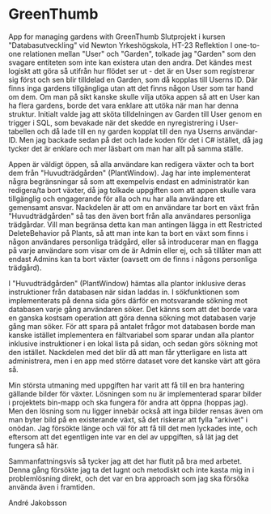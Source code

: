 # GreenThumb
 App for managing gardens with GreenThumb
 Slutprojekt i kursen "Databasutveckling" vid Newton Yrkeshögskola, HT-23
 Reflektion
I one-to-one relationen mellan "User" och "Garden", tolkade jag "Garden" som den svagare entiteten som inte kan existera utan den andra.
Det kändes mest logiskt att göra så utifrån hur flödet ser ut - det är en User som registrerar sig först och sen blir tilldelad en Garden, som då kopplas till Userns ID.
Där finns inga gardens tillgängliga utan att det finns någon User som tar hand om dem.
Om man på sikt kanske skulle vilja utöka appen så att en User kan ha flera gardens, borde det vara enklare att utöka när man har denna struktur.
Initialt valde jag att sköta tilldelningen av Garden till User genom en trigger i SQL, som bevakade när det skedde en nyregistrering i User-tabellen och då lade till en ny garden kopplat till den nya Userns användar-ID.
Men jag backade sedan på det och lade koden för det i C# istället, då jag tycker det är enklare och mer läsbart om man har allt på samma ställe.

Appen är väldigt öppen, så alla användare kan redigera växter och ta bort dem från "Huvudträdgården" (PlantWindow). 
Jag har inte implementerat några begränsningar så som att exempelvis endast en administratör kan redigera/ta bort växter, 
då jag tolkade uppgiften som att appen skulle vara tillgänglig och engagerande för alla och nu har alla användare ett gemensamt ansvar.
Nackdelen är att om en användare tar bort en växt från "Huvudträdgården" så tas den även bort från alla användares personliga trädgårdar.
Vill man begränsa detta kan man antingen lägga in ett Restricted DeleteBehavior på Plants, så att man inte kan ta bort en växt som finns i någon användares personliga trädgård, eller så introducerar man en flagga på varje användare som visar om de är Admin eller ej, och så tillåter man att endast Admins kan ta bort växter (oavsett om de finns i någons personliga trädgård).

I "Huvudträdgården" (PlantWindow) hämtas alla plantor inklusive deras instruktioner från databasen när sidan laddas in.
I sökfunktionen som implementerats på denna sida görs därför en motsvarande sökning mot databasen varje gång användaren söker.
Det känns som att det borde vara en ganska kostsam operation att göra denna sökning mot databasen varje gång man söker.
För att spara på antalet frågor mot databasen borde man kanske istället implementera en fältvariabel som sparar undan alla plantor inklusive instruktioner i en lokal lista på sidan, och sedan görs sökning mot den istället.
Nackdelen med det blir då att man får ytterligare en lista att administrera, men i en app med större dataset vore det kanske värt att göra så.

Min största utmaning med uppgiften har varit att få till en bra hantering gällande bilder för växter.
Lösningen som nu är implementerad sparar bilder i projektets bin-mapp och ska fungera för andra att öppna (hoppas jag).
Men den lösning som nu ligger innebär också att inga bilder rensas även om man byter bild på en existerande växt, så det riskerar att fylla "arkivet" i onödan.
Jag försökte länge och väl för att få till det men lyckades inte, och eftersom att det egentligen inte var en del av uppgiften, så lät jag det fungera så här.

Sammanfattningsvis så tycker jag att det har flutit på bra med arbetet. 
Denna gång försökte jag ta det lugnt och metodiskt och inte kasta mig in i problemlösning direkt, och det var en bra approach som jag ska försöka använda även i framtiden.

André Jakobsson
